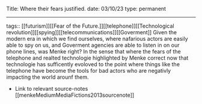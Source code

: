 
Title: Where their fears justified.
date: 03/10/23
type: permanent

---

tags::  [[futurism]][[Fear of the Future.]][[telephone]][[Technological revolution]][[spying]][[telecommunications]][[Goverment]]
Given the modern era in which we find ourselves, where nafarious actors are easily able to spy on us, and Goverment agencies are able to listen in on our phone lines, was Menke right? In the sense that where the fears of the telephone and realted technologie highlighted by Menke correct now that technologie has sufficently evoloved to the point where things like the telephone have become the tools for bad actors who are negativly impacting the world arounf them. 

- Link to relevant source-notes
[[menkeMediumMediaFictions2013sourcenote]]